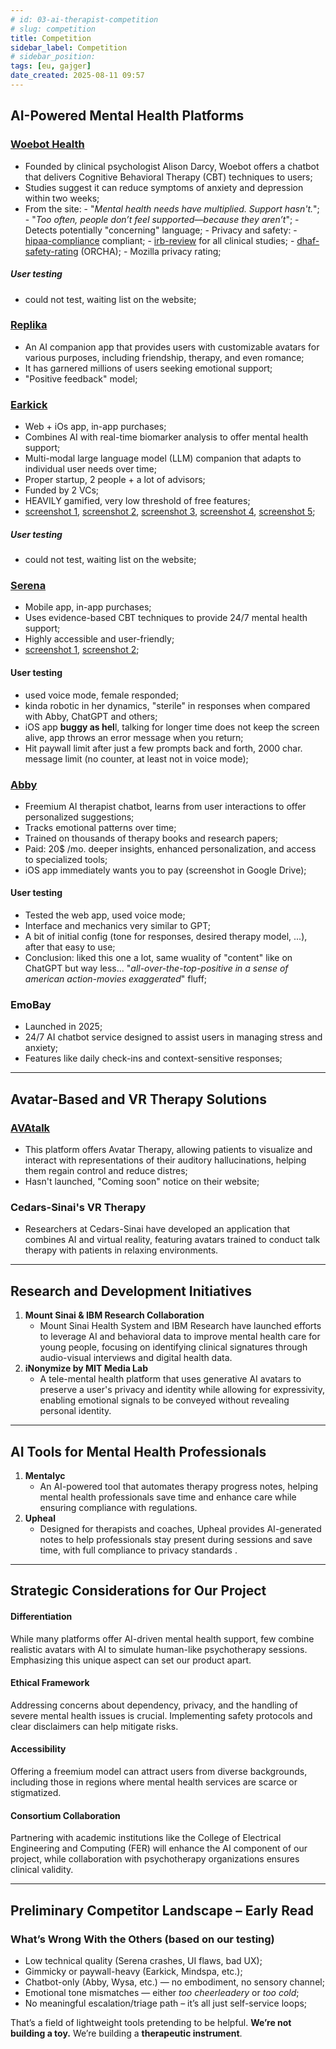 ```yaml
---
# id: 03-ai-therapist-competition
# slug: competition
title: Competition
sidebar_label: Competition
# sidebar_position:
tags: [eu, gajger]
date_created: 2025-08-11 09:57
---
```

## AI-Powered Mental Health Platforms

### [**Woebot Health**](https://woebothealth.com/)

- Founded by clinical psychologist Alison Darcy, Woebot offers a chatbot that delivers Cognitive Behavioral Therapy (CBT) techniques to users;
- Studies suggest it can reduce symptoms of anxiety and depression within two weeks;
- From the site:
		- "*Mental health needs have multiplied. Support hasn't.*";
		- "*Too often, people don’t feel supported—because they aren’t*";
		- Detects potentially "concerning" language;
		- Privacy and safety:
			- [hipaa-compliance](definitions/hipaa-compliance.md) compliant;
			- [irb-review](definitions/irb-review.md) for all clinical studies;
			- [dhaf-safety-rating](definitions/dhaf-safety-rating.md) (ORCHA);
			- Mozilla privacy rating;		
##### User testing
- could not test, waiting list on the website;

### [**Replika**](https://replika.com/)

- An AI companion app that provides users with customizable avatars for various purposes, including friendship, therapy, and even romance;
- It has garnered millions of users seeking emotional support;
- "Positive feedback" model;

### [**Earkick**](https://earkick.com/)

- Web + iOs app, in-app purchases;
- Combines AI with real-time biomarker analysis to offer mental health support;
- Multi-modal large language model (LLM) companion that adapts to individual user needs over time;
- Proper startup, 2 people + a lot of advisors;
- Funded by 2 VCs;
- HEAVILY gamified, very low threshold of free features;
- [screenshot 1](/attachments/../attachments/ai-therapist-competition-earkick-1.PNG), [screenshot 2](/attachments/../attachments/ai-therapist-competition-earkick-2.PNG), [screenshot 3](/attachments/../attachments/ai-therapist-competition-earkick-3.PNG), [screenshot 4](/attachments/../attachments/ai-therapist-competition-earkick-4.PNG), [screenshot 5](/attachments/../attachments/ai-therapist-competition-earkick-5.PNG);
##### User testing
- could not test, waiting list on the website;

### [**Serena**](https://serena.chat/)

- Mobile app, in-app purchases;
- Uses evidence-based CBT techniques to provide 24/7 mental health support;
- Highly accessible and user-friendly;
- [screenshot 1](/attachments/../attachments/ai-therapist-competition-serena-1.PNG), [screenshot 2](/attachments/../attachments/ai-therapist-competition-serena-2.PNG);
#### **User testing**
- used voice mode, female responded;
- kinda robotic in her dynamics, "sterile" in responses when compared with Abby, ChatGPT and others;
- iOS app **buggy as hel**l, talking for longer time does not keep the screen alive, app throws an error message when you return;
- Hit paywall limit after just a few prompts back and forth, 2000 char. message limit (no counter, at least not in voice mode);

### [**Abby**](https://abby.gg/) 

- Freemium AI therapist chatbot, learns from user interactions to offer personalized suggestions;
- Tracks emotional patterns over time;
- Trained on thousands of therapy books and research papers;
- Paid: 20$ /mo. deeper insights, enhanced personalization, and access to specialized tools;
- iOS app immediately wants you to pay (screenshot in Google Drive);
#### **User testing**
- Tested the web app, used voice mode;
- Interface and mechanics very similar to GPT;
- A bit of initial config (tone for responses, desired therapy model, ...), after that easy to use;
- Conclusion: liked this one a lot, same wuality of "content" like on ChatGPT but way less... "*all-over-the-top-positive in a sense of american action-movies exaggerated*" fluff;

### **EmoBay**

- Launched in 2025;
- 24/7 AI chatbot service designed to assist users in managing stress and anxiety;
- Features like daily check-ins and context-sensitive responses;

---
## Avatar-Based and VR Therapy Solutions

### [AVAtalk](https://avatalkapp.com/)

- This platform offers Avatar Therapy, allowing patients to visualize and interact with representations of their auditory hallucinations, helping them regain control and reduce distres;
- Hasn't launched, "Coming soon" notice on their website;

### Cedars-Sinai's VR Therapy

- Researchers at Cedars-Sinai have developed an application that combines AI and virtual reality, featuring avatars trained to conduct talk therapy with patients in relaxing environments.

---
## Research and Development Initiatives

1. **Mount Sinai & IBM Research Collaboration**  
	- Mount Sinai Health System and IBM Research have launched efforts to leverage AI and behavioral data to improve mental health care for young people, focusing on identifying clinical signatures through audio-visual interviews and digital health data.
2. **iNonymize by MIT Media Lab**
	- A tele-mental health platform that uses generative AI avatars to preserve a user's privacy and identity while allowing for expressivity, enabling emotional signals to be conveyed without revealing personal identity.

---
## AI Tools for Mental Health Professionals

1. **Mentalyc**
	- An AI-powered tool that automates therapy progress notes, helping mental health professionals save time and enhance care while ensuring compliance with regulations.
2. **Upheal**
	- Designed for therapists and coaches, Upheal provides AI-generated notes to help professionals stay present during sessions and save time, with full compliance to privacy standards .

---
## Strategic Considerations for Our Project

#### Differentiation

While many platforms offer AI-driven mental health support, few combine realistic avatars with AI to simulate human-like psychotherapy sessions. Emphasizing this unique aspect can set our product apart.​

#### Ethical Framework

Addressing concerns about dependency, privacy, and the handling of severe mental health issues is crucial. Implementing safety protocols and clear disclaimers can help mitigate risks.​

#### Accessibility

Offering a freemium model can attract users from diverse backgrounds, including those in regions where mental health services are scarce or stigmatized.​

#### Consortium Collaboration

Partnering with academic institutions like the College of Electrical Engineering and Computing (FER) will enhance the AI component of our project, while collaboration with psychotherapy organizations ensures clinical validity.

---
## Preliminary Competitor Landscape – Early Read

### What’s Wrong With the Others (based on our testing)

- Low technical quality (Serena crashes, UI flaws, bad UX);
- Gimmicky or paywall-heavy (Earkick, Mindspa, etc.);
- Chatbot-only (Abby, Wysa, etc.) — no embodiment, no sensory channel;
- Emotional tone mismatches — either _too cheerleadery_ or _too cold_;
- No meaningful escalation/triage path – it’s all just self-service loops;

That’s a field of lightweight tools pretending to be helpful. **We’re not building a toy.** We’re building a **therapeutic instrument**.
